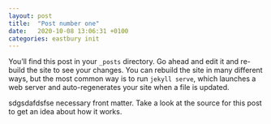 ```yaml
---
layout: post
title:  "Post number one"
date:   2020-10-08 13:06:31 +0100
categories: eastbury init
---
```

You’ll find this post in your `_posts` directory. Go ahead and edit it and re-build the site to see your changes. You can rebuild the site in many different ways, but the most common way is to run `jekyll serve`, which launches a web server and auto-regenerates your site when a file is updated.

sdgsdafdsfse necessary front matter. Take a look at the source for this post to get an idea about how it works.

[jekyll-docs]: https://jekyllrb.com/docs/home
[jekyll-gh]:   https://github.com/jekyll/jekyll
[jekyll-talk]: https://talk.jekyllrb.com/
